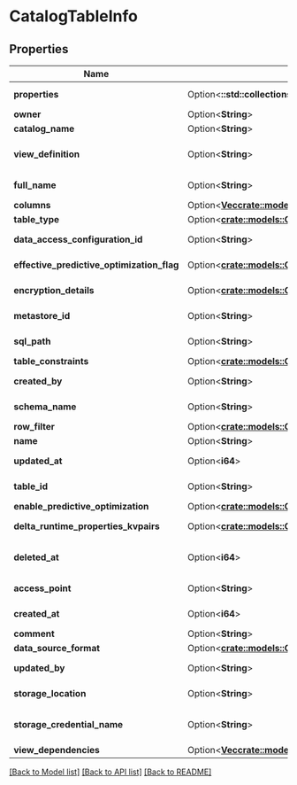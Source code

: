 # CatalogTableInfo

## Properties

Name | Type | Description | Notes
------------ | ------------- | ------------- | -------------
**properties** | Option<**::std::collections::HashMap<String, String>**> | A map of key-value properties attached to the securable. | [optional]
**owner** | Option<**String**> | Username of current owner of table. | [optional]
**catalog_name** | Option<**String**> | Name of parent catalog. | [optional]
**view_definition** | Option<**String**> | View definition SQL (when __table_type__ is **VIEW**, **MATERIALIZED_VIEW**, or **STREAMING_TABLE**) | [optional]
**full_name** | Option<**String**> | Full name of table, in form of __catalog_name__.__schema_name__.__table_name__ | [optional][readonly]
**columns** | Option<[**Vec<crate::models::CatalogColumnInfo>**](CatalogColumnInfo.md)> |  | [optional]
**table_type** | Option<[**crate::models::CatalogTableType**](CatalogTableType.md)> |  | [optional]
**data_access_configuration_id** | Option<**String**> | Unique ID of the Data Access Configuration to use with the table data. | [optional]
**effective_predictive_optimization_flag** | Option<[**crate::models::CatalogEffectivePredictiveOptimizationFlag**](CatalogEffectivePredictiveOptimizationFlag.md)> |  | [optional][readonly]
**encryption_details** | Option<[**crate::models::CatalogEncryptionDetails**](CatalogEncryptionDetails.md)> |  | [optional][readonly]
**metastore_id** | Option<**String**> | Unique identifier of parent metastore. | [optional][readonly]
**sql_path** | Option<**String**> | List of schemes whose objects can be referenced without qualification. | [optional]
**table_constraints** | Option<[**crate::models::CatalogTableConstraintList**](CatalogTableConstraintList.md)> |  | [optional]
**created_by** | Option<**String**> | Username of table creator. | [optional][readonly]
**schema_name** | Option<**String**> | Name of parent schema relative to its parent catalog. | [optional]
**row_filter** | Option<[**crate::models::CatalogTableRowFilter**](CatalogTableRowFilter.md)> |  | [optional]
**name** | Option<**String**> | Name of table, relative to parent schema. | [optional]
**updated_at** | Option<**i64**> | Time at which this table was last modified, in epoch milliseconds. | [optional][readonly]
**table_id** | Option<**String**> | Name of table, relative to parent schema. | [optional][readonly]
**enable_predictive_optimization** | Option<[**crate::models::CatalogEnablePredictiveOptimization**](CatalogEnablePredictiveOptimization.md)> |  | [optional]
**delta_runtime_properties_kvpairs** | Option<[**crate::models::CatalogDeltaRuntimePropertiesKvPairs**](CatalogDeltaRuntimePropertiesKvPairs.md)> | Information pertaining to current state of the delta table. | [optional][readonly]
**deleted_at** | Option<**i64**> | Time at which this table was deleted, in epoch milliseconds. Field is omitted if table is not deleted. | [optional][readonly]
**access_point** | Option<**String**> | The AWS access point to use when accesing s3 for this external location. | [optional][readonly]
**created_at** | Option<**i64**> | Time at which this table was created, in epoch milliseconds. | [optional][readonly]
**comment** | Option<**String**> | User-provided free-form text description. | [optional]
**data_source_format** | Option<[**crate::models::CatalogDataSourceFormat**](CatalogDataSourceFormat.md)> |  | [optional]
**updated_by** | Option<**String**> | Username of user who last modified the table. | [optional][readonly]
**storage_location** | Option<**String**> | Storage root URL for table (for **MANAGED**, **EXTERNAL** tables) | [optional]
**storage_credential_name** | Option<**String**> | Name of the storage credential, when a storage credential is configured for use with this table. | [optional]
**view_dependencies** | Option<[**Vec<crate::models::CatalogDependency>**](CatalogDependency.md)> |  | [optional]

[[Back to Model list]](../README.md#documentation-for-models) [[Back to API list]](../README.md#documentation-for-api-endpoints) [[Back to README]](../README.md)


